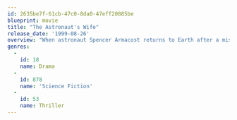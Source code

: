```yaml
---
id: 2635be7f-61cb-47c0-8da0-47eff20885be
blueprint: movie
title: "The Astronaut's Wife"
release_date: '1999-08-26'
overview: "When astronaut Spencer Armacost returns to Earth after a mission that nearly cost him his life, he decides to take a desk job in order to see his beautiful wife, Jillian, more often. Gradually, Jillian notices that Spencer's personality seems to have changed, but her concerns fade when she discovers that she's pregnant. As Jillian grows closer to becoming a mother, her suspicions about Spencer return. Why does it seem as if he's a different person?"
genres:
  -
    id: 18
    name: Drama
  -
    id: 878
    name: 'Science Fiction'
  -
    id: 53
    name: Thriller
---
```

